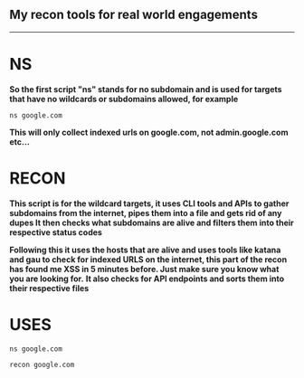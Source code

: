 ## My recon tools for real world engagements

---

# NS

**So the first script "ns" stands for no subdomain and is used for targets that have no wildcards or subdomains allowed, for example**

`ns google.com`

**This will only collect indexed urls on google.com, not admin.google.com etc...**

# RECON

**This script is for the wildcard targets, it uses CLI tools and APIs to gather subdomains from the internet, pipes them into a file and gets rid of any dupes
It then checks what subdomains are alive and filters them into their respective status codes**

**Following this it uses the hosts that are alive and uses tools like katana and gau to check for indexed URLS on the internet, this part of the recon has found me XSS in 5 minutes before. Just make sure you know what you are looking for.**
**It also checks for API endpoints and sorts them into their respective files**

# USES

`ns google.com`

`recon google.com`
